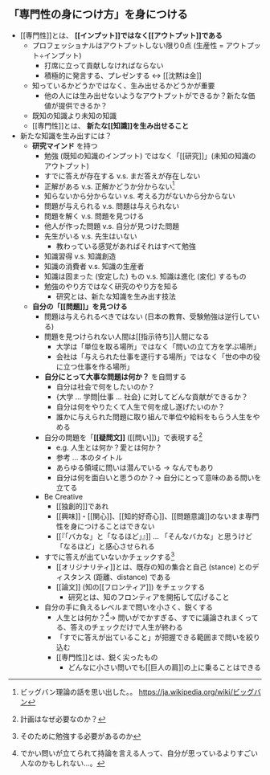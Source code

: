 ## 「専門性の身につけ方」を身につける

- [[専門性]]とは、 **[[インプット]]ではなく[[アウトプット]]である**
  - プロフェッショナルはアウトプットしない限り0点 (生産性 = アウトプット÷インプット)
    - 打席に立って貢献しなければならない
    - 積極的に発言する、プレゼンする ↔️ [[沈黙は金]]
  - 知っているかどうかではなく、生み出せるかどうかが重要
    - 他の人には生み出せないようなアウトプットができるか？新たな価値が提供できるか？
  - 既知の知識より未知の知識
  - [[専門性]]とは、 **新たな[[知識]]を生み出せること**
- 新たな知識を生み出すには？
  - **研究マインド** を持つ
    - 勉強 (既知の知識のインプット) ではなく「[[研究]]」(未知の知識のアウトプット)
    - すでに答えが存在する v.s. まだ答えが存在しない
    - 正解がある v.s. 正解かどうか分からない[^2024-12-27-143612]
    - 知らないから分からない v.s. 考える力がないから分からない
    - 問題が与えられる v.s. 問題は与えられない
    - 問題を解く v.s. 問題を見つける
    - 他人が作った問題 v.s. 自分が見つけた問題
    - 先生がいる v.s. 先生はいない
      - 教わっている感覚があればそれはすべて勉強
    - 知識習得 v.s. 知識創造
    - 知識の消費者 v.s. 知識の生産者
    - 知識は固まった (安定した) もの v.s. 知識は進化 (変化) するもの
    - 勉強のやり方ではなく研究のやり方を知る
      - 研究とは、新たな知識を生み出す技法
  - **自分の「[[問題]]」を見つける**
    - 問題は与えられるべきではない (日本の教育、受験勉強は逆行している)
    - 問題を見つけられない人間は[[指示待ち]]人間になる
      - 大学は「単位を取る場所」ではなく「問いの立て方を学ぶ場所」
      - 会社は「与えられた仕事を遂行する場所」ではなく「世の中の役に立つ仕事を作る場所」
    - **自分にとって大事な問題は何か？** を自問する
      - 自分は社会で何をしたいのか？
      - {大学 … 学問|仕事 … 社会} に対してどんな貢献ができるか？
      - 自分は何をやりたくて人生で何を成し遂げたいのか？
      - 誰かに与えられた問題に取り組んで単位や給料をもらう人生をやめる
    - 自分の問題を「**[[疑問文]]** ([[問い]])」で表現する[^2024-12-27-145650]
      - e.g. 人生とは何か？愛とは何か？
      - 参考 … 本のタイトル
      - あらゆる領域に問いは潜んでいる → なんでもあり
      - 自分は何を面白いと思うのか？→ 自分にとって意味のある問いを立てる
    - Be Creative
      - [[独創的]]であれ
      - [[興味]]・[[関心]]、[[知的好奇心]]、[[問題意識]]のないまま専門性を身につけることはできない
      - [[『「バカな」と「なるほど」』]] … 「そんなバカな」と思うけど「なるほど」と感心させられる
    - すでに答えが出ていないかチェックする[^2024-12-27-150531]
      - [[オリジナリティ]]とは、既存の知の集合と自己 (stance) とのディスタンス (距離、distance) である
      - [[論文]] (知の[[フロンティア]]) をチェックする
        - 研究とは、知のフロンティアを開拓して広げること
    - 自分の手に負えるレベルまで問いを小さく、鋭くする
      - 人生とは何か？[^2024-12-27-151229]→ 問いがでかすぎる、すでに議論されまくってる、答えのチェックだけで人生が終わる
      - 「すでに答えが出ていること」が把握できる範囲まで問いを絞り込む
      - [[専門性]]とは、鋭く尖ったもの
        - どんなに小さい問いでも[[巨人の肩]]の上に乗ることはできる

[^2024-12-27-151229]: でかい問いが立てられて持論を言える人って、自分が思っているよりすごい人なのかもしれない…。

[^2024-12-27-150531]: そのために勉強する必要があるのか

[^2024-12-27-145650]: 計画はなぜ必要なのか？

[^2024-12-27-143612]: ビッグバン理論の話を思い出した。。 https://ja.wikipedia.org/wiki/ビッグバン
